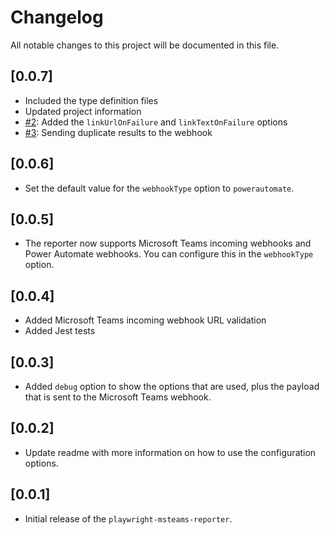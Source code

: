 # Changelog

All notable changes to this project will be documented in this file.

## [0.0.7]

- Included the type definition files
- Updated project information
- [#2](https://github.com/playwright-community/playwright-msteams-reporter/issues/2): Added the `linkUrlOnFailure` and `linkTextOnFailure` options
- [#3](https://github.com/playwright-community/playwright-msteams-reporter/issues/3): Sending duplicate results to the webhook

## [0.0.6]

- Set the default value for the `webhookType` option to `powerautomate`.

## [0.0.5]

- The reporter now supports Microsoft Teams incoming webhooks and Power Automate webhooks. You can configure this in the `webhookType` option.

## [0.0.4]

- Added Microsoft Teams incoming webhook URL validation
- Added Jest tests

## [0.0.3]

- Added `debug` option to show the options that are used, plus the payload that is sent to the Microsoft Teams webhook.

## [0.0.2]

- Update readme with more information on how to use the configuration options.

## [0.0.1]

- Initial release of the `playwright-msteams-reporter`.
